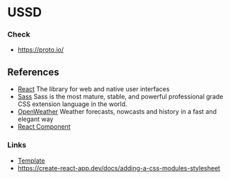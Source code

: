 # USSD

### Check
- https://proto.io/

## References
- [React](https://react.dev/learn) The library for web and native user interfaces
- [Sass](https://sass-lang.com/documentation/) Sass is the most mature, stable, and powerful professional grade CSS extension language in the world.
- [OpenWeather](https://openweathermap.org/guide) Weather forecasts, nowcasts and history in a fast and elegant way
- [React Component](https://react.dev/reference/react/Component#componentdidmount)

### Links
- [Template](https://wsoft.ru/ussd)
- https://create-react-app.dev/docs/adding-a-css-modules-stylesheet
